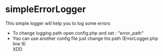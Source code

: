 # simpleErrorLogger
This simple logger will help you to log some errors
* To change logging path open config.php and set : "error_path"
* You can use another config file just change his path (ErrorLogger.php line 9) <br>
XDD
